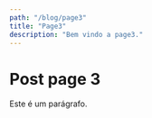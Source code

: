 ```yaml
---
path: "/blog/page3"
title: "Page3"
description: "Bem vindo a page3."
---
```

# Post page 3

Este é um parágrafo.
